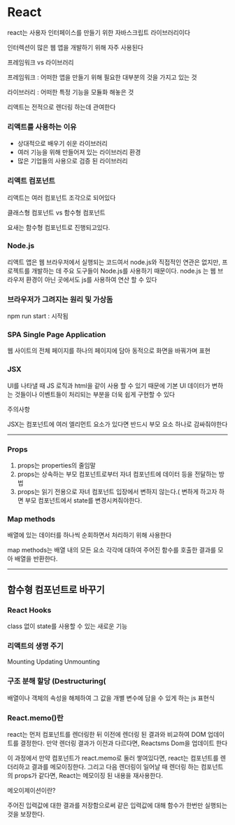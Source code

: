 # React

react는 사용자 인터페이스를 만들기 위한 자바스크립트 라이브러리이다

인터렉션이 많은 웹 앱을 개발하기 위해 자주 사용된다

프레임워크 vs 라이브러리

프레임워크 : 어떠한 앱을 만들기 위해 필요한 대부분의 것을 가지고 있는 것

라이브러리 : 어떠한 특정 기능을 모듈화 해놓은 것

리액트는 전적으로 렌더링 하는데 관여한다

### 리액트를 사용하는 이유

- 상대적으로 배우기 쉬운 라이브러리
- 여러 기능을 위해 만들어져 있는 라이브러리 환경
- 많은 기업들의 사용으로 검증 된 라이브러리

### 리액트 컴포넌트

리액트는 여러 컴포넌트 조각으로 되어있다

클래스형 컴포넌트 vs 함수형 컴포넌트

요새는 함수형 컴포넌트로 진행되고있다.

### Node.js

리액트 앱은 웹 브라우저에서 실행되는 코드여서 node.js와 직접적인 연관은 없지만, 프로젝트를 개발하는 데 주요 도구들이 Node.js를 사용하기 때문이다. node.js 는 웹 브라우저 환경이 아닌 곳에서도 js를 사용하여 연산 할 수 있다

### 브라우저가 그려지는 원리 및 가상돔

npm run start : 시작됨

### SPA Single Page Application

웹 사이트의 전체 페이지를 하나의 페이지에 담아 동적으로 화면을 바꿔가며 표현

### JSX

UI를 나타낼 때 JS 로직과 html을 같이 사용 할 수 있기 때문에 기본 UI 데이터가 변하는 것들이나 이벤트들이 처리되는 부분을 더욱 쉽게 구현할 수 있다

주의사항

JSX는 컴포넌트에 여러 엘리먼트 요소가 있다면 반드시 부모 요소 하나로 감싸줘야한다

---

### Props

1. props는 properties의 줄임말
2. props는 상속하는 부모 컴포넌트로부터 자녀 컴포넌트에 데이터 등을 전달하는 방법
3. props는 읽기 전용으로 자녀 컴포넌트 입장에서 변하지 않는다.( 변하게 하고자 하면 부모 컴포넌트에서 state를 변경시켜줘야한다.

### Map methods

배열에 있는 데이터를 하나씩 순회하면서 처리하기 위해 사용한다

map methods는 배열 내의 모든 요소 각각에 대하여 주어진 함수를 호출한 결과를 모아 배열을 반환한다.

---

## 함수형 컴포넌트로 바꾸기

### React Hooks

class 없이 state를 사용할 수 있는 새로운 기능

### 리액트의 생명 주기

Mounting Updating Unmounting

### 구조 분해 할당 (Destructuring(

배열이나 객체의 속성을 해체하여 그 값을 개별 변수에 담을 수 있게 하는 js 표현식

### React.memo()란

react는 먼저 컴포넌트를 렌더링한 뒤 이전에 렌더링 된 결과와 비교하여 DOM 업데이트를 결정한다. 만약 렌더링 결과가 이전과 다르다면, Reactsms Dom을 업데이트 한다

이 과정에서 만약 컴포넌트가 react.memo로 둘러 쌓여있다면, react는 컴포넌트를 렌더리하고 결과를 메모이징한다. 그리고 다음 렌더링이 일어날 때 렌더링 하는 컴포넌트의 props가 같다면, React는 메모이징 된 내용을 재사용한다.

메오이제이션이란?

주어진 입력값에 대한 결과를 저장함으로써 같은 입력값에 대해 함수가 한번만 실행되는 것을 보장한다.
